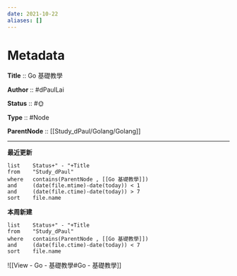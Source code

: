 ```yaml
---
date: 2021-10-22
aliases: []
---
```


# Metadata

**Title** :: Go 基礎教學

**Author** :: #dPaulLai

**Status** :: #🌞

**Type** :: #Node

**ParentNode** :: [[Study_dPaul/Golang/Golang]]

---

**最近更新**

```dataview
list 	Status+" - "+Title
from 	"Study_dPaul"
where 	contains(ParentNode , [[Go 基礎教學]])
and		(date(file.mtime)-date(today)) < 1
and 	(date(file.ctime)-date(today)) > 7
sort	file.name
```

**本周新建**

```dataview
list 	Status+" - "+Title
from 	"Study_dPaul"
where 	contains(ParentNode , [[Go 基礎教學]])
and		(date(file.ctime)-date(today)) < 7
sort	file.name
```

![[View - Go - 基礎教學#Go - 基礎教學]]
